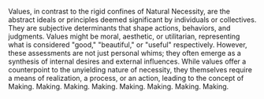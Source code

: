 Values, in contrast to the rigid confines of Natural Necessity, are the abstract ideals or principles deemed significant by individuals or collectives. They are subjective determinants that shape actions, behaviors, and judgments. Values might be moral, aesthetic, or utilitarian, representing what is considered "good," "beautiful," or "useful" respectively. However, these assessments are not just personal whims; they often emerge as a synthesis of internal desires and external influences. While values offer a counterpoint to the unyielding nature of necessity, they themselves require a means of realization, a process, or an action, leading to the concept of Making. Making. Making. Making. Making. Making. Making. Making.